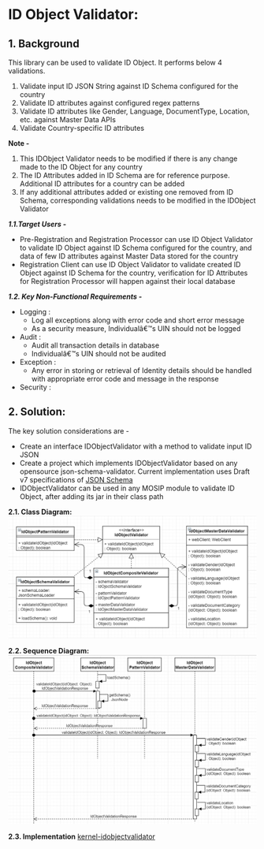# ID Object Validator:

## 1. Background

This library can be used to validate ID Object. It performs below 4 validations.
1. Validate input ID JSON String against ID Schema configured for the country
2. Validate ID attributes against configured regex patterns
3. Validate ID attributes like Gender, Language, DocumentType, Location, etc. against Master Data APIs
4. Validate Country-specific ID attributes

**Note -**
1. This IDObject Validator needs to be modified if there is any change made to the ID Object for any country
2. The ID Attributes added in ID Schema are for reference purpose. Additional ID attributes for a country can be added
3. If any additional attributes added or existing one removed from ID Schema, corresponding validations needs to be modified in the IDObject Validator


***1.1.Target Users -***  
- Pre-Registration and Registration Processor can use ID Object Validator to validate ID Object against ID Schema configured for the country, and data of few ID attributes against Master Data stored for the country
- Registration Client can use ID Object Validator to validate created ID Object against ID Schema for the country, verification for ID Attributes for Registration Processor will happen against their local database


***1.2. Key Non-Functional Requirements -***   
-	Logging :
	-	Log all exceptions along with error code and short error message
	-	As a security measure, Individualâ€™s UIN should not be logged
-	Audit :
	-	Audit all transaction details in database
	-	Individualâ€™s UIN should not be audited     
-	Exception :
	-	Any error in storing or retrieval of Identity details should be handled with appropriate error code and message in the response  
-	Security :  

## 2. Solution:    

The key solution considerations are - 
- Create an interface IDObjectValidator with a method to validate input ID JSON
- Create a project which implements IDObjectValidator based on any opensource json-schema-validator. Current implementation uses Draft v7 specifications of [JSON Schema](http://json-schema.org/)
- IDObjectValidator can be used in any MOSIP module to validate ID Object, after adding its jar in their class path


**2.1. Class Diagram:**    
![kernel_idobjectvalidator_classdiagram](_images/kernel-idobjectvalidator-cd.PNG)


**2.2. Sequence Diagram:**    
![kernel_idobjectvalidator_classdiagram](_images/kernel-idobjectvalidator-sd.PNG)


**2.3. Implementation**
[kernel-idobjectvalidator](https://github.com/mosip/mosip/tree/master/kernel/kernel-idobjectvalidator)
